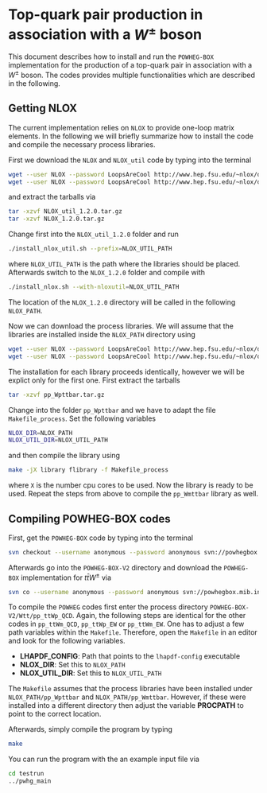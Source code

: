 Top-quark pair production in association with a $`W^\pm`$ boson
========================

This document describes how to install and run the ``POWHEG-BOX`` implementation
for the production of a top-quark pair in association with a $`W^\pm`$ boson.
The codes provides multiple functionalities which are described in the following.

## Getting NLOX
The current implementation relies on `NLOX` to provide one-loop matrix elements.
In the following we will briefly summarize how to install the code and compile
the necessary process libraries. 

First we download the `NLOX` and `NLOX_util` code by typing into the terminal
```bash
wget --user NLOX --password LoopsAreCool http://www.hep.fsu.edu/~nlox/downloads/v1.2.0/NLOX_util_1.2.0.tar.gz
wget --user NLOX --password LoopsAreCool http://www.hep.fsu.edu/~nlox/downloads/v1.2.0/NLOX_1.2.0.tar.gz
```
and extract the tarballs via
```bash
tar -xzvf NLOX_util_1.2.0.tar.gz
tar -xzvf NLOX_1.2.0.tar.gz
```
Change first into the `NLOX_util_1.2.0` folder and run 
```bash
./install_nlox_util.sh --prefix=NLOX_UTIL_PATH
```
where `NLOX_UTIL_PATH` is the path where the libraries should be placed. 
Afterwards switch to the `NLOX_1.2.0` folder and compile with
```bash
./install_nlox.sh --with-nloxutil=NLOX_UTIL_PATH
```
The location of the `NLOX_1.2.0` directory will be called in the following `NLOX_PATH`.

Now we can download the process libraries. We will assume that the libraries are installed inside the 
`NLOX_PATH` directory using 
```bash
wget --user NLOX --password LoopsAreCool http://www.hep.fsu.edu/~nlox/downloads/processes/v1.2.0/pp_Wpttbar.tar.gz
wget --user NLOX --password LoopsAreCool http://www.hep.fsu.edu/~nlox/downloads/processes/v1.2.0/pp_Wmttbar.tar.gz
```
The installation for each library proceeds identically, however we will be explict only for the first one.
First extract the tarballs
```bash
tar -xzvf pp_Wpttbar.tar.gz
```
Change into the folder `pp_Wpttbar` and we have to adapt the file `Makefile_process`.
Set the following variables
```bash
NLOX_DIR=NLOX_PATH
NLOX_UTIL_DIR=NLOX_UTIL_PATH
```
and then compile the library using
```bash
make -jX library flibrary -f Makefile_process
```
where `X` is the number cpu cores to be used. Now the library is ready to be used.
Repeat the steps from above to compile the `pp_Wmttbar` library as well.

## Compiling POWHEG-BOX codes
First, get the `POWHEG-BOX` code by typing into the terminal 
```bash
svn checkout --username anonymous --password anonymous svn://powhegbox.mib.infn.it/trunk/POWHEG-BOX-V2
```
Afterwards go into the `POWHEG-BOX-V2` directory and download the `POWHEG-BOX` implementation for $`t\bar{t}W^\pm`$ via
```bash
svn co --username anonymous --password anonymous svn://powhegbox.mib.infn.it/trunk/User-Processes-V2/Wtt_dec
```

To compile the `POWHEG` codes first enter the process directory `POWHEG-BOX-V2/Wtt/pp_ttWp_QCD`. 
Again, the following steps are identical for the other codes in `pp_ttWm_QCD`, `pp_ttWp_EW` or `pp_ttWm_EW`.
One has to adjust a few path variables within the `Makefile`.
Therefore, open the `Makefile` in an editor and look for the following variables.

* __LHAPDF_CONFIG__: Path that points to the `lhapdf-config` executable
* __NLOX_DIR__: Set this to `NLOX_PATH`
* __NLOX_UTIL_DIR__: Set this to `NLOX_UTIL_PATH`

The `Makefile` assumes that the process libraries have been installed under 
`NLOX_PATH/pp_Wpttbar` and `NLOX_PATH/pp_Wmttbar`. However, if these were installed 
into a different directory then adjust the variable __PROCPATH__ to point to the 
correct location.

Afterwards, simply compile the program by typing
```bash
make
```

You can run the program with the an example input file via
```bash
cd testrun
../pwhg_main
```
